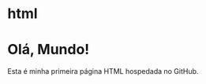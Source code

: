 # html
<!DOCTYPE html>
<html>
<head>
    <title>Minha Primeira Página HTML</title>
</head>
<body>
    <h1>Olá, Mundo!</h1>
    <p>Esta é minha primeira página HTML hospedada no GitHub.</p>
</body>
</html>
